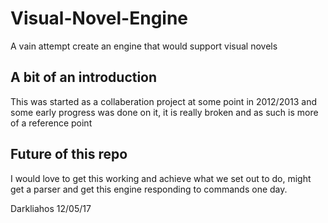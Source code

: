 # Visual-Novel-Engine
A vain attempt create an engine that would support visual novels

## A bit of an introduction

This was started as a collaberation project at some point in 2012/2013 and some early progress was done on it, it is really broken and as such is more of a reference point

## Future of this repo

I would love to get this working and achieve what we set out to do, might get a parser and get this engine responding to commands one day. 

Darkliahos
12/05/17
